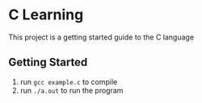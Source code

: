 # C Learning

This project is a getting started guide to the C language

## Getting Started  
  1. run `gcc example.c` to compile
  2. run `./a.out` to run the program 


